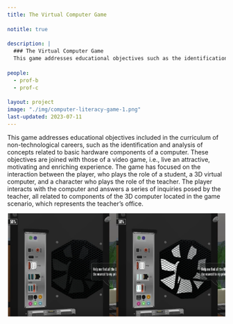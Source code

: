 ```yaml
---
title: The Virtual Computer Game

notitle: true

description: |
  ### The Virtual Computer Game
  This game addresses educational objectives such as the identification and analysis of concepts related to basic hardware components of a computer.

people:
  - prof-b
  - prof-c

layout: project
image: "./img/computer-literacy-game-1.png"
last-updated: 2023-07-11
---
```


This game addresses educational objectives included in the curriculum of non-technological careers, such as the identification and analysis of concepts related to basic hardware components of a computer. These objectives are joined with those of a video game, i.e., live an attractive, motivating and enriching experience. The game has focused on the interaction between the player, who plays the role of a student, a 3D virtual computer, and a character who plays the role of the teacher. The player interacts with the computer and answers a series of inquiries posed by the teacher, all related to components of the 3D computer located in the game scenario, which represents the teacher’s office.

![Snapshot of the game](/img/computer-literacy-game-2.png)
